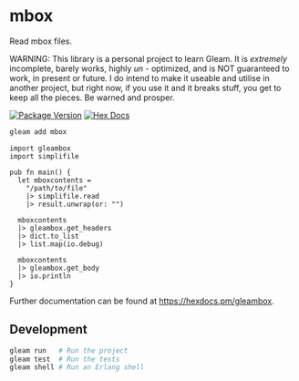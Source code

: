 # mbox

Read mbox files.

WARNING: This library is a personal project to learn Gleam. It is *extremely* incomplete, barely works, highly *un* - optimized, and is NOT guaranteed to work, in present or future. I do intend to make it useable and utilise in another project, but right now, if you use it and it breaks stuff, you get to keep all the pieces. Be warned and prosper.

[![Package Version](https://img.shields.io/hexpm/v/mbox)](https://hex.pm/packages/gleambox)
[![Hex Docs](https://img.shields.io/badge/hex-docs-ffaff3)](https://hexdocs.pm/gleambox/)

```sh
gleam add mbox
```
```gleam
import gleambox
import simplifile

pub fn main() {
  let mboxcontents =
    "/path/to/file"
    |> simplifile.read
    |> result.unwrap(or: "")

  mboxcontents
  |> gleambox.get_headers
  |> dict.to_list
  |> list.map(io.debug)

  mboxcontents
  |> gleambox.get_body
  |> io.println
}
```

Further documentation can be found at <https://hexdocs.pm/gleambox>.

## Development

```sh
gleam run   # Run the project
gleam test  # Run the tests
gleam shell # Run an Erlang shell
```
